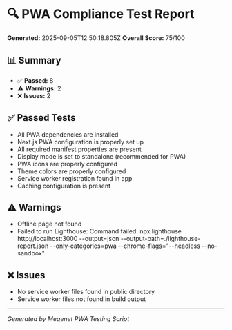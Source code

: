 
# 🔍 PWA Compliance Test Report

**Generated:** 2025-09-05T12:50:18.805Z
**Overall Score:** 75/100

## 📊 Summary
- ✅ **Passed:** 8
- ⚠️ **Warnings:** 2
- ❌ **Issues:** 2

## ✅ Passed Tests
- All PWA dependencies are installed
- Next.js PWA configuration is properly set up
- All required manifest properties are present
- Display mode is set to standalone (recommended for PWA)
- PWA icons are properly configured
- Theme colors are properly configured
- Service worker registration found in app
- Caching configuration is present

## ⚠️ Warnings
- Offline page not found
- Failed to run Lighthouse: Command failed: npx lighthouse http://localhost:3000 --output=json --output-path=./lighthouse-report.json --only-categories=pwa --chrome-flags="--headless --no-sandbox"

## ❌ Issues
- No service worker files found in public directory
- Service worker files not found in build output

---
*Generated by Meqenet PWA Testing Script*
